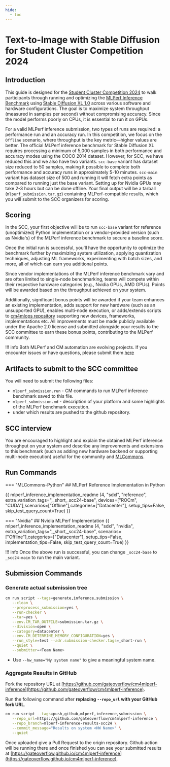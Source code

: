 ```yaml
---
hide:
  - toc
---
```


# Text-to-Image with Stable Diffusion for Student Cluster Competition 2024

## Introduction

This guide is designed for the [Student Cluster Competition 2024](https://sc24.supercomputing.org/students/student-cluster-competition/) to walk participants through running and optimizing the [MLPerf Inference Benchmark](https://arxiv.org/abs/1911.02549) using [Stable Diffusion XL 1.0](https://github.com/mlcommons/inference/tree/master/text_to_image#supported-models) across various software and hardware configurations. The goal is to maximize system throughput (measured in samples per second) without compromising accuracy. Since the model performs poorly on CPUs, it is essential to run it on GPUs.

For a valid MLPerf inference submission, two types of runs are required: a performance run and an accuracy run. In this competition, we focus on the `Offline` scenario, where throughput is the key metric—higher values are better. The official MLPerf inference benchmark for Stable Diffusion XL requires processing a minimum of 5,000 samples in both performance and accuracy modes using the COCO 2014 dataset. However, for SCC, we have reduced this and we also have two variants. `scc-base` variant has dataset size reduced to 50 samples, making it possible to complete both performance and accuracy runs in approximately 5-10 minutes. `scc-main` variant has dataset size of 500 and running it will fetch extra points as compared to running just the base variant. Setting up for Nvidia GPUs may take 2-3 hours but can be done offline. Your final output will be a tarball (`mlperf_submission.tar.gz`) containing MLPerf-compatible results, which you will submit to the SCC organizers for scoring.

## Scoring

In the SCC, your first objective will be to run `scc-base` variant for reference (unoptimized) Python implementation or a vendor-provided version (such as Nvidia's) of the MLPerf inference benchmark to secure a baseline score.

Once the initial run is successful, you'll have the opportunity to optimize the benchmark further by maximizing system utilization, applying quantization techniques, adjusting ML frameworks, experimenting with batch sizes, and more, all of which can earn you additional points.

Since vendor implementations of the MLPerf inference benchmark vary and are often limited to single-node benchmarking, teams will compete within their respective hardware categories (e.g., Nvidia GPUs, AMD GPUs). Points will be awarded based on the throughput achieved on your system.

Additionally, significant bonus points will be awarded if your team enhances an existing implementation, adds support for new hardware (such as an unsupported GPU), enables multi-node execution, or adds/extends scripts to [cm4mlops repository](https://github.com/mlcommons/cm4mlops/script) supporting new devices, frameworks, implementations etc. All improvements must be made publicly available under the Apache 2.0 license and submitted alongside your results to the SCC committee to earn these bonus points, contributing to the MLPerf community.


!!! info
    Both MLPerf and CM automation are evolving projects.
    If you encounter issues or have questions, please submit them [here](https://github.com/mlcommons/cm4mlops/issues)

## Artifacts to submit to the SCC committee

You will need to submit the following files:

* `mlperf_submission.run` - CM commands to run MLPerf inference benchmark saved to this file.
* `mlperf_submission.md` - description of your platform and some highlights of the MLPerf benchmark execution.
*  <Team Name> under which results are pushed to the github repository. 


## SCC interview

You are encouraged to highlight and explain the obtained MLPerf inference throughput on your system
and describe any improvements and extensions to this benchmark (such as adding new hardware backend
or supporting multi-node execution) useful for the community and [MLCommons](https://mlcommons.org).

## Run Commands

=== "MLCommons-Python"
    ## MLPerf Reference Implementation in Python
    
{{ mlperf_inference_implementation_readme (4, "sdxl", "reference", extra_variation_tags=",_short,_scc24-base", devices=["ROCm", "CUDA"],scenarios=["Offline"],categories=["Datacenter"], setup_tips=False, skip_test_query_count=True) }}

=== "Nvidia"
    ## Nvidia MLPerf Implementation
{{ mlperf_inference_implementation_readme (4, "sdxl", "nvidia", extra_variation_tags=",_short,_scc24-base", scenarios=["Offline"],categories=["Datacenter"], setup_tips=False, implementation_tips=False, skip_test_query_count=True) }}

!!! info
    Once the above run is successful, you can change `_scc24-base` to `_scc24-main` to run the main variant.

## Submission Commands

### Generate actual submission tree

```bash
cm run script --tags=generate,inference,submission \
   --clean \
   --preprocess_submission=yes \
   --run-checker \
   --tar=yes \
   --env.CM_TAR_OUTFILE=submission.tar.gz \
   --division=open \
   --category=datacenter \
   --env.CM_DETERMINE_MEMORY_CONFIGURATION=yes \
   --run_style=test --adr.submission-checker.tags=_short-run \
   --quiet \
   --submitter=<Team Name>
```

* Use `--hw_name="My system name"` to give a meaningful system name.


### Aggregate Results in GitHub

Fork the repository URL at [https://github.com/gateoverflow/cm4mlperf-inference](https://github.com/gateoverflow/cm4mlperf-inference). 

Run the following command after **replacing `--repo_url` with your GitHub fork URL**.

```bash
cm run script --tags=push,github,mlperf,inference,submission \
   --repo_url=https://github.com/gateoverflow/cm4mlperf-inference \
   --repo_branch=mlperf-inference-results-scc24 \
   --commit_message="Results on system <HW Name>" \
   --quiet
```

Once uploaded give a Pull Request to the origin repository. Github action will be running there and once 
finished you can see your submitted results at [https://gateoverflow.github.io/cm4mlperf-inference](https://gateoverflow.github.io/cm4mlperf-inference).

